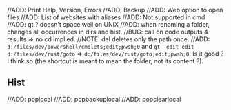 //ADD: Print Help, Version, Errors
//ADD: Backup
//ADD: Web option to open files
//ADD: List of websites with aliases
//ADD: Not supported in cmd
//ADD: gt ? doesn't space well on UNIX
//ADD: when renaming a folder, changes all occurrences in dirs and hist.
//BUG: call on code outputs 4 results => no cd implied.
//NOTE: del deletes only the path once.
//ADD: `d:/files/dev/powershell/cmdlets;edit;pwsh;0` and `gt -edit edit d:/files/dev/rust/goto` => `d:/files/dev/rust/goto;edit;pwsh;0`! Is it good ? I think so (the shortcut is meant to mean the folder, not its content ?).

## Hist

//ADD: poplocal
//ADD: popbackuplocal
//ADD: popclearlocal
